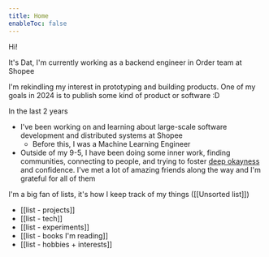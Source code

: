 ```yaml
---
title: Home
enableToc: false
---
```

Hi! 

It's Dat, I'm currently working as a backend engineer in Order team at Shopee

I'm rekindling my interest in prototyping and building products. One of my goals in 2024 is to publish some kind of product or software :D

In the last 2 years
- I've been working on and learning about large-scale software development and distributed systems at Shopee
	- Before this, I was a Machine Learning Engineer 
- Outside of my 9-5, I have been doing some inner work, finding communities, connecting to people, and trying to foster [deep okayness](https://sashachapin.substack.com/p/how-i-attained-persistent-self-love) and confidence. I've met a lot of amazing friends along the way and I'm grateful for all of them

I'm a big fan of lists, it's how I keep track of my things ([[Unsorted list]])
- [[list - projects]]
- [[list - tech]]
- [[list - experiments]]
- [[list - books I'm reading]]
- [[list - hobbies + interests]]
